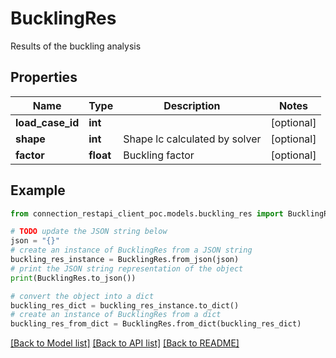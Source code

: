 # BucklingRes

Results of the buckling analysis

## Properties

Name | Type | Description | Notes
------------ | ------------- | ------------- | -------------
**load_case_id** | **int** |  | [optional] 
**shape** | **int** | Shape lc calculated by solver | [optional] 
**factor** | **float** | Buckling factor | [optional] 

## Example

```python
from connection_restapi_client_poc.models.buckling_res import BucklingRes

# TODO update the JSON string below
json = "{}"
# create an instance of BucklingRes from a JSON string
buckling_res_instance = BucklingRes.from_json(json)
# print the JSON string representation of the object
print(BucklingRes.to_json())

# convert the object into a dict
buckling_res_dict = buckling_res_instance.to_dict()
# create an instance of BucklingRes from a dict
buckling_res_from_dict = BucklingRes.from_dict(buckling_res_dict)
```
[[Back to Model list]](../README.md#documentation-for-models) [[Back to API list]](../README.md#documentation-for-api-endpoints) [[Back to README]](../README.md)


